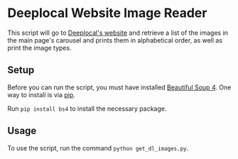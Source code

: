 # Deeplocal Website Image Reader

This script will go to [Deeplocal's website](http://www.deeplocal.com) and retrieve a list of the images in the main page's carousel and prints them in alphabetical order, as well as print the image types.

## Setup
Before you can run the script, you must have installed [Beautiful Soup 4](https://www.crummy.com/software/BeautifulSoup/). One way to install is via [pip](https://pypi.python.org/pypi/pip).

Run `pip install bs4` to install the necessary package.

## Usage
To use the script, run the command `python get_dl_images.py`.
